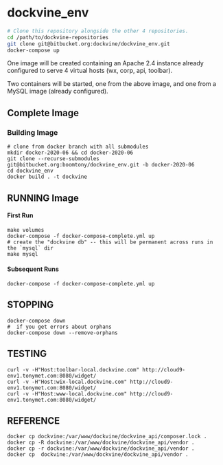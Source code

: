 # dockvine_env
```sh
# Clone this repository alongside the other 4 repositories.
cd /path/to/dockvine-repositories
git clone git@bitbucket.org:dockvine/dockvine_env.git
docker-compose up
```

One image will be created containing an Apache 2.4 instance already configured to serve 4 virtual hosts (wx, corp, api, toolbar).

Two containers will be started, one from the above image, and one from a MySQL image (already configured).


## Complete Image

### Building Image
```
# clone from docker branch with all submodules
mkdir docker-2020-06 && cd docker-2020-06
git clone --recurse-submodules git@bitbucket.org:boomtony/dockvine_env.git -b docker-2020-06
cd dockvine_env
docker build . -t dockvine
```

## RUNNING Image


#### First Run

```
make volumes
docker-compose -f docker-compose-complete.yml up
# create the "dockvine db" -- this will be permanent across runs in the `mysql` dir
make mysql
```

#### Subsequent Runs
```
docker-compose -f docker-compose-complete.yml up
```

## STOPPING
```
docker-compose down
#  if you get errors about orphans
docker-compose down --remove-orphans
```



## TESTING

```
curl -v -H"Host:toolbar-local.dockvine.com" http://cloud9-env1.tonymet.com:8080/widget/
curl -v -H"Host:wix-local.dockvine.com" http://cloud9-env1.tonymet.com:8080/widget/
curl -v -H"Host:www-local.dockvine.com" http://cloud9-env1.tonymet.com:8080/widget/
```


## REFERENCE

```
docker cp dockvine:/var/www/dockvine/dockvine_api/composer.lock .
docker cp -R dockvine:/var/www/dockvine/dockvine_api/vendor .
docker cp -r dockvine:/var/www/dockvine/dockvine_api/vendor .
docker cp  dockvine:/var/www/dockvine/dockvine_api/vendor .
```
